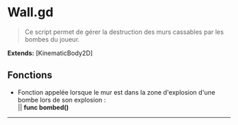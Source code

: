 # Wall.gd

> Ce script permet de gérer la destruction des murs cassables par les bombes du joueur.

**Extends:** [KinematicBody2D]


## Fonctions

- Fonction appelée lorsque le mur est dans la zone d'explosion d'une bombe lors de son explosion : <br/>
			|| **func bombed()** <br/>
---